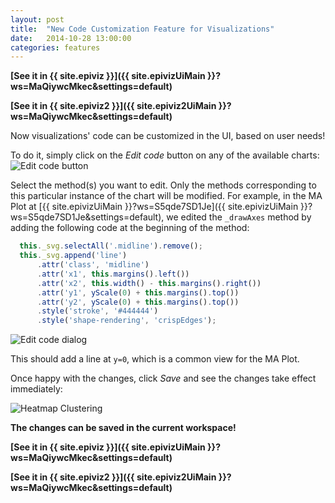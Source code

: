 ```yaml
---
layout: post
title:  "New Code Customization Feature for Visualizations"
date:   2014-10-28 13:00:00
categories: features
---
```


**[See it in {{ site.epiviz }}]({{ site.epivizUiMain }}?ws=MaQiywcMkec&settings=default)**

**[See it in {{ site.epiviz2 }}]({{ site.epiviz2UiMain }}?ws=MaQiywcMkec&settings=default)**

Now visualizations' code can be customized in the UI, based on user needs!

To do it, simply click on the *Edit code* button on any of the available charts: <img src="{{ site.baseurl }}/img/edit_code_button.png" alt="Edit code button" />

Select the method(s) you want to edit. Only the methods corresponding to this particular instance
of the chart will be modified. For example, in the MA Plot at 
[{{ site.epivizUiMain }}?ws=S5qde7SD1Je]({{ site.epivizUiMain }}?ws=S5qde7SD1Je&settings=default), 
we edited the ```_drawAxes``` method by adding the following code at the beginning of the method:

```javascript
  this._svg.selectAll('.midline').remove();
  this._svg.append('line')
      .attr('class', 'midline')
      .attr('x1', this.margins().left())
      .attr('x2', this.width() - this.margins().right())
      .attr('y1', yScale(0) + this.margins().top())
      .attr('y2', yScale(0) + this.margins().top())
      .style('stroke', '#444444')
      .style('shape-rendering', 'crispEdges');
```

<img src="{{ site.baseurl }}/img/edit_code_dialog.png" style="max-width: 100%" alt="Edit code dialog" />

This should add a line at ```y=0```, which is a common view for the MA Plot.

Once happy with the changes, click *Save* and see the changes take effect immediately:

<img src="{{ site.baseurl }}/img/edit_code_ma_plot.png" style="max-width: 100%" alt="Heatmap Clustering" />

**The changes can be saved in the current workspace!**

**[See it in {{ site.epiviz }}]({{ site.epivizUiMain }}?ws=MaQiywcMkec&settings=default)**

**[See it in {{ site.epiviz2 }}]({{ site.epiviz2UiMain }}?ws=MaQiywcMkec&settings=default)**
